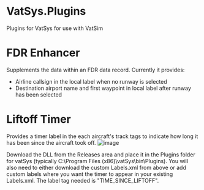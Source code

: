 # VatSys.Plugins
Plugins for VatSys for use with VatSim

# FDR Enhancer
Supplements the data within an FDR data record. Currently it provides:
- Airline callsign in the local label when no runway is selected
- Destination airport name and first waypoint in local label after runway has been selected

# Liftoff Timer
Provides a timer label in the each aircraft's track tags to indicate how long it has been since the aircraft took off.
![image](https://user-images.githubusercontent.com/35731217/154901022-4e9aab5f-b8c5-48d2-8357-1ae64a8e3642.png)

Download the DLL from the Releases area and place it in the Plugins folder for vatSys (typically C:\Program Files (x86)\vatSys\bin\Plugins).
You will also need to either download the custom Labels.xml from above or add custom labels where you want the timer to appear in your existing Labels.xml. The label tag needed is "TIME_SINCE_LIFTOFF".
